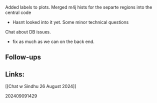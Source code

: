 
Added labels to plots. 
Merged m4j hists for the separte regions into the central code
- Hasnt looked into it yet.
Some minor technical questions 

Chat about DB issues. 
- fix as much as we can on the back end.

## Follow-ups


## Links: 
[[Chat w Sindhu 26 August 2024]]



202409091429
